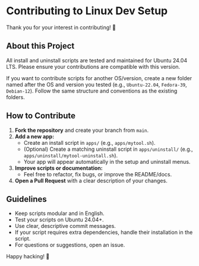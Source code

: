 # Contributing to Linux Dev Setup

Thank you for your interest in contributing! 🎉

## About this Project

All install and uninstall scripts are tested and maintained for Ubuntu 24.04 LTS. Please ensure your contributions are compatible with this version.

If you want to contribute scripts for another OS/version, create a new folder named after the OS and version you tested (e.g., `Ubuntu-22.04`, `Fedora-39`, `Debian-12`). Follow the same structure and conventions as the existing folders.

## How to Contribute

1. **Fork the repository** and create your branch from `main`.
2. **Add a new app:**
   - Create an install script in `apps/` (e.g., `apps/mytool.sh`).
   - (Optional) Create a matching uninstall script in `apps/uninstall/` (e.g., `apps/uninstall/mytool-uninstall.sh`).
   - Your app will appear automatically in the setup and uninstall menus.
3. **Improve scripts or documentation:**
   - Feel free to refactor, fix bugs, or improve the README/docs.
4. **Open a Pull Request** with a clear description of your changes.

## Guidelines

- Keep scripts modular and in English.
- Test your scripts on Ubuntu 24.04+.
- Use clear, descriptive commit messages.
- If your script requires extra dependencies, handle their installation in the script.
- For questions or suggestions, open an issue.

Happy hacking! 🚀
